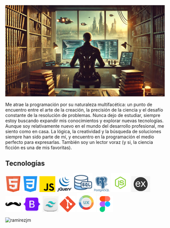 <div align="center">
    <img src="images/programmer.jpg"</img> 
</div>

<p>Me atrae la programación por su naturaleza multifacética: un punto de encuentro entre el arte de la creación, la precisión de la ciencia y el desafío constante de la resolución de problemas. Nunca dejo de estudiar, siempre estoy buscando expandir mis conocimientos y explorar nuevas tecnologías. Aunque soy relativamente nuevo en el mundo del desarrollo profesional, me siento como en casa. La lógica, la creatividad y la búsqueda de soluciones siempre han sido parte de mí, y encuentro en la programación el medio perfecto para expresarlas. También soy un lector voraz (y si, la ciencia ficción es una de mis favoritas).</p>

## Tecnologías

 <img src="images/html5.png" width="50px" title="HTML5"></img>    <img src="images/css3.png" width="50px" title="CSS3"></img>    <img src="images/javascript.png" width="50px" title="Javascript"></img>    <img src="images/jquery.png" width="50px" title="jQuery"></img>    <img src="images/sql.png" width="60px" title="SQL"></img>    <img src="images/postgres.png" width="50px" title="Postgres"></img>    <img src="images/node.png" width="60px" title="NodeJS"></img>    <img src="images/express.png" width="60px" title="ExpressJS"></img>    <img src="images/handlebars.png" width="50px" title="Handlebars"></img>    <img src="images/bootstrap.png" width="60px" title="Bootstrap"></img>    <img src="images/tailwind.png" width="50px" title="Tailwind"></img>    <img src="images/git.png" width="50px" title="Git"></img>    <img src="images/ux.png" width="60px" title="Experiencia de Usuario"></img>     <img src="images/figma.png" width="50px" title="Figma"></img> 
 
<p><img align="left" src="https://github-readme-stats.vercel.app/api/top-langs?username=ramirezjm&show_icons=true&locale=en&layout=compact" alt="ramirezjm" /></p>


 
 
 
 
